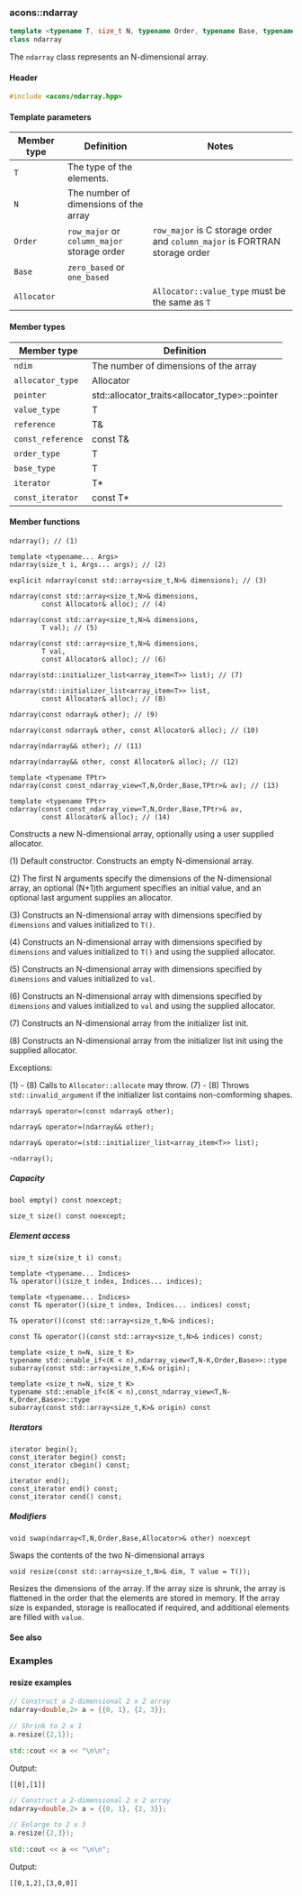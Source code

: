 ### acons::ndarray

```c++
template <typename T, size_t N, typename Order, typename Base, typename Allocator>
class ndarray
```
The `ndarray` class represents an N-dimensional array.

#### Header
```c++
#include <acons/ndarray.hpp>
```

#### Template parameters

Member type                         |Definition|Notes
------------------------------------|----------|--------------------
`T`|The type of the elements.|
`N`|The number of dimensions of the array|
`Order`|`row_major` or `column_major` storage order|`row_major` is C storage order and `column_major` is FORTRAN storage order 
`Base`|`zero_based` or `one_based`|
`Allocator`||`Allocator::value_type` must be the same as `T`

#### Member types

Member type                         |Definition
------------------------------------|------------------------------
`ndim`|The number of dimensions of the array
`allocator_type`|Allocator
`pointer`|std::allocator_traits<allocator_type>::pointer
`value_type`|T
`reference`|T&
`const_reference`|const T&
`order_type`|T
`base_type`|T
`iterator`|T*
`const_iterator`|const T*

#### Member functions

    ndarray(); // (1)

    template <typename... Args>
    ndarray(size_t i, Args... args); // (2)

    explicit ndarray(const std::array<size_t,N>& dimensions); // (3)

    ndarray(const std::array<size_t,N>& dimensions, 
            const Allocator& alloc); // (4)

    ndarray(const std::array<size_t,N>& dimensions,
            T val); // (5)

    ndarray(const std::array<size_t,N>& dimensions, 
            T val,
            const Allocator& alloc); // (6)

    ndarray(std::initializer_list<array_item<T>> list); // (7)

    ndarray(std::initializer_list<array_item<T>> list, 
            const Allocator& alloc); // (8)

    ndarray(const ndarray& other); // (9)

    ndarray(const ndarray& other, const Allocator& alloc); // (10)

    ndarray(ndarray&& other); // (11)

    ndarray(ndarray&& other, const Allocator& alloc); // (12)

    template <typename TPtr>
    ndarray(const const_ndarray_view<T,N,Order,Base,TPtr>& av); // (13)

    template <typename TPtr>
    ndarray(const const_ndarray_view<T,N,Order,Base,TPtr>& av, 
            const Allocator& alloc); // (14)

Constructs a new N-dimensional array, optionally using a user supplied allocator.

(1) Default constructor. Constructs an empty N-dimensional array.

(2) The first N arguments specify the dimensions of the N-dimensional array, 
an optional (N+1)th argument specifies an initial value, and an optional
last argument supplies an allocator.

(3) Constructs an N-dimensional array with dimensions specified by `dimensions`
    and values initialized to `T()`.

(4) Constructs an N-dimensional array with dimensions specified by `dimensions`
    and values initialized to `T()` and using the supplied allocator.

(5) Constructs an N-dimensional array with dimensions specified by `dimensions`
    and values initialized to `val`.

(6) Constructs an N-dimensional array with dimensions specified by `dimensions`
    and values initialized to `val` and using the supplied allocator.

(7) Constructs an N-dimensional array from the initializer list init.

(8) Constructs an N-dimensional array from the initializer list init
    using the supplied allocator.

Exceptions:

(1) - (8) Calls to `Allocator::allocate` may throw.
(7) - (8) Throws `std::invalid_argument` if the initializer list contains non-comforming shapes.

    ndarray& operator=(const ndarray& other);

    ndarray& operator=(ndarray&& other);

    ndarray& operator=(std::initializer_list<array_item<T>> list);

    ~ndarray();

##### Capacity

    bool empty() const noexcept;

    size_t size() const noexcept;

##### Element access

    size_t size(size_t i) const;

    template <typename... Indices>
    T& operator()(size_t index, Indices... indices); 

    template <typename... Indices>
    const T& operator()(size_t index, Indices... indices) const;

    T& operator()(const std::array<size_t,N>& indices); 

    const T& operator()(const std::array<size_t,N>& indices) const; 

    template <size_t n=N, size_t K>
    typename std::enable_if<(K < n),ndarray_view<T,N-K,Order,Base>>::type 
    subarray(const std::array<size_t,K>& origin);

    template <size_t n=N, size_t K>
    typename std::enable_if<(K < n),const_ndarray_view<T,N-K,Order,Base>>::type 
    subarray(const std::array<size_t,K>& origin) const 

##### Iterators

    iterator begin();
    const_iterator begin() const;
    const_iterator cbegin() const;

    iterator end();
    const_iterator end() const;
    const_iterator cend() const;

##### Modifiers

    void swap(ndarray<T,N,Order,Base,Allocator>& other) noexcept
Swaps the contents of the two N-dimensional arrays

    void resize(const std::array<size_t,N>& dim, T value = T());
Resizes the dimensions of the array. If the array size is shrunk, 
the array is flattened in the order that the elements are stored in memory.
If the array size is expanded, storage is reallocated if required, and
additional elements are filled with `value`.

#### See also

### Examples
  
#### resize examples

```c++
// Construct a 2-dimensional 2 x 2 array 
ndarray<double,2> a = {{0, 1}, {2, 3}};

// Shrink to 2 x 1
a.resize({2,1});

std::cout << a << "\n\n";
```

Output:
```
[[0],[1]]
```

```c++
// Construct a 2-dimensional 2 x 2 array 
ndarray<double,2> a = {{0, 1}, {2, 3}};

// Enlarge to 2 x 3
a.resize({2,3});

std::cout << a << "\n\n";
```

Output:
```
[[0,1,2],[3,0,0]]
```

